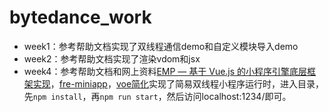 # bytedance_work
- week1：参考帮助文档实现了双线程通信demo和自定义模块导入demo
- week2：参考帮助文档实现了渲染vdom和jsx
- week4：参考帮助文档和网上资料[EMP — 基于 Vue.js 的小程序引擎底层框架实现](https://zhaomenghuan.js.org/blog/what-is-emp.html)，[fre-miniapp](https://github.com/yisar/fre-miniapp)，[voe简化](https://github.com/sxzxiaofeng/voe)实现了简易双线程小程序运行时，进入目录，先`npm install`，再`npm run start`，然后访问localhost:1234/即可。